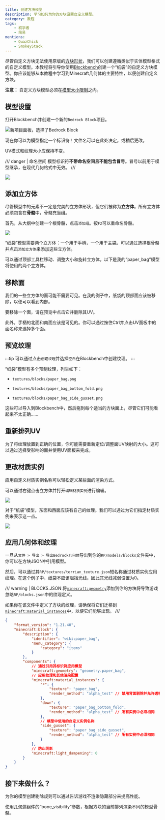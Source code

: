 ```yaml
---
title: 创建方块模型
description: 学习如何为你的方块设置自定义模型。
category: 教程
tags:
    - 初学者
    - 简易
mentions:
    - QuazChick
    - SmokeyStack
---
```


尽管自定义方块无法使用原版的[方块形状](../blocks/block-shapes.md)，我们可以创建遵循类似于实体模型格式的自定义模型。本教程将引导你使用[Blockbench](https://blockbench.net)创建一个“纸袋”的自定义方块模型。你应该能够从本教程中学习到Minecraft几何体的主要特性，以便创建自定义方块。

**注意：** 自定义方块模型必须在[模型大小限制](../blocks/block-components.md#geometry)之内。

## 模型设置

打开Blockbench并创建一个新的`Bedrock Block`项目。

![新项目面板，选择了Bedrock Block](../assets/images/blocks/block-models/new_project.png)

现在你可以为模型指定一个标识符！文件名可以在此处决定，或稍后更改。

UV模式和纹理大小应保持不变。

/// danger | 命名空间
模型标识符**不带命名空间且不能包含冒号**。冒号以前用于模型继承，在现代几何格式中无效。
///

![](../assets/images/blocks/block-models/project_settings.png)

## 添加立方体

尽管模型中的元素不一定是完美的立方体形状，但它们被称为**立方体**。所有立方体必须包含在**骨骼**中，骨骼充当组。

首先，从大纲中创建一个根骨骼，点击`添加组`。按`F2`可以重命名骨骼。

![](../assets/images/blocks/block-models/root_bone.png)

“纸袋”模型需要两个立方体：一个用于手柄，一个用于主袋。可以通过选择根骨骼并点击`添加立方体`来添加这些立方体。

<WikiImage src="../assets/images/blocks/block-models/new_cube.png" alt width="600" class="my-4" />

可以通过顶部工具栏移动、调整大小和旋转立方体。以下是我的“paper_bag”模型将使用的两个立方体。

<WikiImage src="../assets/images/blocks/block-models/paper_bag_cubes.png" alt="" width="300" />

## 移除面

我们的一些立方体的面可能不需要可见。在我的例子中，纸袋的顶部面应该被移除，以便可以看到内部。

要移除一个面，请在预览中点击它并删除其UV。

<WikiImage src="../assets/images/blocks/block-models/paper_bag_top_removed.png" alt="" width="600" />

此外，手柄的北面和南面应该是可见的。你可以通过按住Ctrl并点击UV面板中的面名称来选择多个面。

<WikiImage
    src="../assets/images/blocks/block-models/paper_bag_handle_faces_removed.png"
    alt=""
    width="600"
/>

## 预览纹理

:::tip
可以通过点击`创建纹理`并选择`空白`在Blockbench中创建纹理。
:::

“纸袋”模型有多个预制纹理，列举如下：

-   `textures/blocks/paper_bag.png`

    <WikiImage
        src="../assets/images/blocks/block-models/paper_bag.png"
        style="background-color: rgb(0,0,0,0.15);"
        pixelated
        width="128"
    />

-   `textures/blocks/paper_bag_bottom_fold.png`

    <WikiImage
        src="../assets/images/blocks/block-models/paper_bag_bottom_fold.png"
        style="background-color: rgb(0,0,0,0.15);"
        pixelated
        width="128"
    />

-   `textures/blocks/paper_bag_side_gusset.png`

    <WikiImage
        src="../assets/images/blocks/block-models/paper_bag_side_gusset.png"
        style="background-color: rgb(0,0,0,0.15);"
        pixelated
        width="128"
    />

这些可以导入到Blockbench中，然后拖到每个适当的方块面上，尽管它们可能看起来不太正确……

<WikiImage
    src="../assets/images/blocks/block-models/preview_textures_applied.png"
    alt=""
    width="300"
/>

## 重新排列UV

为了将纹理放置到正确的位置，你可能需要重新定位/调整面UV映射的大小。这可以通过选择受影响的面并使用UV面板来完成。

<WikiImage src="../assets/images/blocks/block-models/paper_bag_handle_uv.png" alt="" width="300" />

<WikiImage src="../assets/images/blocks/block-models/paper_bag_final.png" alt="" width="300" />

## 更改材质实例

应用自定义材质实例名称可以轻松定义某些面的渲染方式。

可以通过右键点击立方体并打开`编辑材质实例`进行编辑。

![](../assets/images/blocks/block-models/select_edit_material_instances.png)

对于“纸袋”模型，东面和西面应该有自己的纹理。我们可以通过为它们指定材质实例来表示这一点。

![](../assets/images/blocks/block-models/edit_material_instances.png)

## 应用几何体和纹理

一旦从`文件 > 导出 > 导出Bedrock几何体`导出到你的`RP/models/blocks`文件夹中，你可以在方块JSON中引用模型。

然后，可以通过其`RP/textures/terrian_texture.json`短名称通过材质实例应用纹理。在这个例子中，纸袋不应该阻挡光线，因此其光线减弱设置为0。

/// warning | BLOCKS.JSON
将[`minecraft:geometry`](../blocks/block-components.md#geometry)添加到你的方块将导致游戏忽略`RP/blocks.json`中的纹理定义。

如果你在该文件中定义了方块的纹理，请确保将它们迁移到[`minecraft:material_instances`](../blocks/block-components.md#material-instances)中，以便它们能够出现。
///

```json title="BP/blocks/paper_bag.json"
{
    "format_version": "1.21.40",
    "minecraft:block": {
        "description": {
            "identifier": "wiki:paper_bag",
            "menu_category": {
                "category": "items"
            }
        },
        "components": {
            // 通过引用其标识符应用模型
            "minecraft:geometry": "geometry.paper_bag",
            // 应用纹理和其他渲染配置
            "minecraft:material_instances": {
                "*": {
                    "texture": "paper_bag",
                    "render_method": "alpha_test" // 禁用背面剔除并允许透明
                },
                "down": {
                    "texture": "paper_bag_bottom_fold",
                    "render_method": "alpha_test" // 所有实例中必须相同
                },
                // 模型中使用的自定义实例名称
                "side_gusset": {
                    "texture": "paper_bag_side_gusset",
                    "render_method": "alpha_test" // 所有实例中必须相同
                }
            },
            // 防止阴影
            "minecraft:light_dampening": 0
        }
    }
}
```

## 接下来做什么？

<CardGrid>
<Card
    title="创建剔除规则"
    link="../blocks/block-culling.md"
    image="../assets/images/homepage/crafting_table_0.png"
>

为你的模型创建剔除规则可以通过告诉游戏不渲染隐藏部分来提高性能。

</Card>
<Card
    title="条件骨骼"
    link="../blocks/block-components.md#bone-visibility"
    image="../assets/images/homepage/scripting.png"
>

使用[几何体](../blocks/block-components.md#geometry)组件的“bone_visibility”参数，根据方块的当前排列渲染不同的模型骨骼。

</Card>
</CardGrid>

